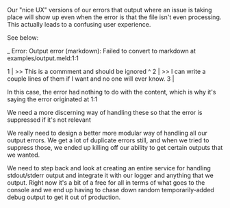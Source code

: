 Our "nice UX" versions of our errors that output where an issue is taking place will show up even when the error is that the file isn't even processing. This actually leads to a confusing user experience.

See below:

_ Error: Output error (markdown): Failed to convert to markdown
    at examples/output.meld:1:1

   1 | >> This is a commment and should be ignored
      ^
   2 | >> I can write a couple lines of them if I want and no one will ever know.
   3 | 

In this case, the error had nothing to do with the content, which is why it's saying the error originated at 1:1

We need a more discerning way of handling these so that the error is suppressed if it's not relevant

We really need to design a better more modular way of handling all our output errors. We get a lot of duplicate errors still, and when we tried to suppress those, we ended up killing off our ability to get certain outputs that we wanted.

We need to step back and look at creating an entire service for handling stdout/stderr output and integrate it with our logger and anything that we output. Right now it's a bit of a free for all in terms of what goes to the console and we end up having to chase down random temporarily-added debug output to get it out of production.